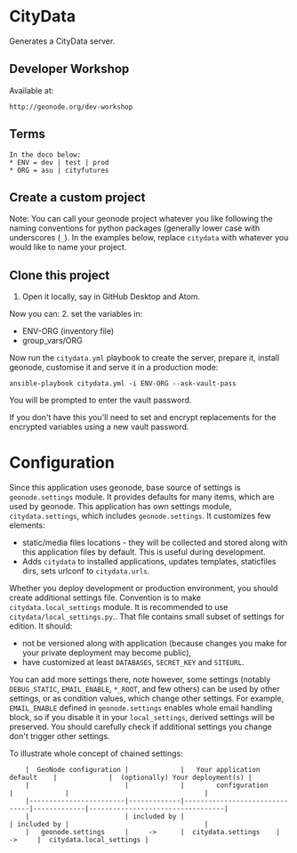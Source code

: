 # CityData

Generates a CityData server.

## Developer Workshop

Available at:

    http://geonode.org/dev-workshop


## Terms

    In the doco below:  
    * ENV = dev | test | prod
    * ORG = asu | cityfutures

## Create a custom project

Note: You can call your geonode project whatever you like following the naming conventions for python packages (generally lower case with underscores (``_``). In the examples below, replace ``citydata`` with whatever you would like to name your project.

## Clone this project

1. Open it locally, say in GitHub Desktop and Atom.

Now you can:
2. set the variables in:
  - ENV-ORG (inventory file)
  - group_vars/ORG

Now run the `citydata.yml` playbook to create the server, prepare it, install geonode, customise it and serve it in a production mode:

```
ansible-playbook citydata.yml -i ENV-ORG --ask-vault-pass
```

You will be prompted to enter the vault password.

If you don't have this you'll need to set and encrypt replacements for the encrypted variables using a new vault password.

# Configuration

Since this application uses geonode, base source of settings is ``geonode.settings`` module. It provides defaults for many items, which are used by geonode. This application has own settings module, ``citydata.settings``, which includes ``geonode.settings``. It customizes few elements:
 * static/media files locations - they will be collected and stored along with this application files by default. This is useful during development.
 * Adds ``citydata`` to installed applications, updates templates, staticfiles dirs, sets urlconf to ``citydata.urls``.

Whether you deploy development or production environment, you should create additional settings file. Convention is to make ``citydata.local_settings`` module. It is recommended to use ``citydata/local_settings.py``.. That file contains small subset of settings for edition. It should:
 * not be versioned along with application (because changes you make for your private deployment may become public),
 * have customized at least ``DATABASES``, ``SECRET_KEY`` and ``SITEURL``.

You can add more settings there, note however, some settings (notably ``DEBUG_STATIC``, ``EMAIL_ENABLE``, ``*_ROOT``, and few others) can be used by other settings, or as condition values, which change other settings. For example, ``EMAIL_ENABLE`` defined in ``geonode.settings`` enables whole email handling block, so if you disable it in your ``local_settings``, derived settings will be preserved. You should carefully check if additional settings you change don't trigger other settings.

To illustrate whole concept of chained settings:
```
    |  GeoNode configuration |             |   Your application default    |             |  (optionally) Your deployment(s) |
    |                        |             |        configuration          |             |                                  |
    |------------------------|-------------|-------------------------------|-------------|----------------------------------|
    |                        | included by |                               | included by |                                  |
    |   geonode.settings     |     ->      |  citydata.settings    |      ->     |  citydata.local_settings |
```
